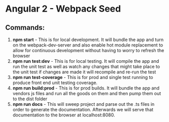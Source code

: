 # Angular 2 - Webpack Seed

## Commands:
1. **npm start** - This is for local development. It will bundle the app and turn on the webpack-dev-server and also enable hot module replacement
   to allow for continuous development without having to worry to refresh the browser
2. **npm run test:dev** - This is for local testing. It will compile the app and run the unit test as well as watch any changes that might take place to the unit test
   if changes are made it will recompile and re-run the test
3. **npm run test-coverage** - This is for prod and single test running to produce front end unit testing coverage.
4. **npm run build:prod** - This is for prod builds. It will bundle the app and vendors js files and run all the goods on them and then pump them out to the dist
   folder
5. **npm run docs** - This will sweep project and parse out the .ts files in order to generate the documentation. Afterwards we will serve that documentation to the
   browser at localhost:8080.